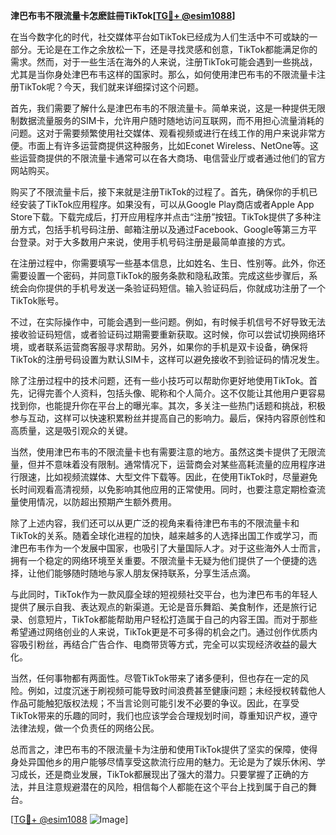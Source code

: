 **津巴布韦不限流量卡怎麽註冊TikTok[[TG💪+ @esim1088](https://t.me/s/esim1088)]**

在当今数字化的时代，社交媒体平台如TikTok已经成为人们生活中不可或缺的一部分。无论是在工作之余放松一下，还是寻找灵感和创意，TikTok都能满足你的需求。然而，对于一些生活在海外的人来说，注册TikTok可能会遇到一些挑战，尤其是当你身处津巴布韦这样的国家时。那么，如何使用津巴布韦的不限流量卡注册TikTok呢？今天，我们就来详细探讨这个问题。

首先，我们需要了解什么是津巴布韦的不限流量卡。简单来说，这是一种提供无限制数据流量服务的SIM卡，允许用户随时随地访问互联网，而不用担心流量消耗的问题。这对于需要频繁使用社交媒体、观看视频或进行在线工作的用户来说非常方便。市面上有许多运营商提供这种服务，比如Econet Wireless、NetOne等。这些运营商提供的不限流量卡通常可以在各大商场、电信营业厅或者通过他们的官方网站购买。

购买了不限流量卡后，接下来就是注册TikTok的过程了。首先，确保你的手机已经安装了TikTok应用程序。如果没有，可以从Google Play商店或者Apple App Store下载。下载完成后，打开应用程序并点击“注册”按钮。TikTok提供了多种注册方式，包括手机号码注册、邮箱注册以及通过Facebook、Google等第三方平台登录。对于大多数用户来说，使用手机号码注册是最简单直接的方式。

在注册过程中，你需要填写一些基本信息，比如姓名、生日、性别等。此外，你还需要设置一个密码，并同意TikTok的服务条款和隐私政策。完成这些步骤后，系统会向你提供的手机号发送一条验证码短信。输入验证码后，你就成功注册了一个TikTok账号。

不过，在实际操作中，可能会遇到一些问题。例如，有时候手机信号不好导致无法接收验证码短信，或者验证码过期需要重新获取。这时候，你可以尝试切换网络环境，或者联系运营商客服寻求帮助。另外，如果你的手机是双卡设备，确保将TikTok的注册号码设置为默认SIM卡，这样可以避免接收不到验证码的情况发生。

除了注册过程中的技术问题，还有一些小技巧可以帮助你更好地使用TikTok。首先，记得完善个人资料，包括头像、昵称和个人简介。这不仅能让其他用户更容易找到你，也能提升你在平台上的曝光率。其次，多关注一些热门话题和挑战，积极参与互动，这样可以快速积累粉丝并提高自己的影响力。最后，保持内容原创性和高质量，这是吸引观众的关键。

当然，使用津巴布韦的不限流量卡也有需要注意的地方。虽然这类卡提供了无限流量，但并不意味着没有限制。通常情况下，运营商会对某些高耗流量的应用程序进行限速，比如视频流媒体、大型文件下载等。因此，在使用TikTok时，尽量避免长时间观看高清视频，以免影响其他应用的正常使用。同时，也要注意定期检查流量使用情况，以防超出预期产生额外费用。

除了上述内容，我们还可以从更广泛的视角来看待津巴布韦的不限流量卡和TikTok的关系。随着全球化进程的加快，越来越多的人选择出国工作或学习，而津巴布韦作为一个发展中国家，也吸引了大量国际人才。对于这些海外人士而言，拥有一个稳定的网络环境至关重要。不限流量卡无疑为他们提供了一个便捷的选择，让他们能够随时随地与家人朋友保持联系，分享生活点滴。

与此同时，TikTok作为一款风靡全球的短视频社交平台，也为津巴布韦的年轻人提供了展示自我、表达观点的新渠道。无论是音乐舞蹈、美食制作，还是旅行记录、创意短片，TikTok都能帮助用户轻松打造属于自己的内容王国。而对于那些希望通过网络创业的人来说，TikTok更是不可多得的机会之门。通过创作优质内容吸引粉丝，再结合广告合作、电商带货等方式，完全可以实现经济收益的最大化。

当然，任何事物都有两面性。尽管TikTok带来了诸多便利，但也存在一定的风险。例如，过度沉迷于刷视频可能导致时间浪费甚至健康问题；未经授权转载他人作品可能触犯版权法规；不当言论则可能引发不必要的争议。因此，在享受TikTok带来的乐趣的同时，我们也应该学会合理规划时间，尊重知识产权，遵守法律法规，做一个负责任的网络公民。

总而言之，津巴布韦的不限流量卡为注册和使用TikTok提供了坚实的保障，使得身处异国他乡的用户能够尽情享受这款流行应用的魅力。无论是为了娱乐休闲、学习成长，还是商业发展，TikTok都展现出了强大的潜力。只要掌握了正确的方法，并且注意规避潜在的风险，相信每个人都能在这个平台上找到属于自己的舞台。

[[TG💪+ @esim1088](https://t.me/s/esim1088) ![Image](https://i.postimg.cc/4NQfJmqS/Snipaste-2025-05-13-00-14-12.png)]